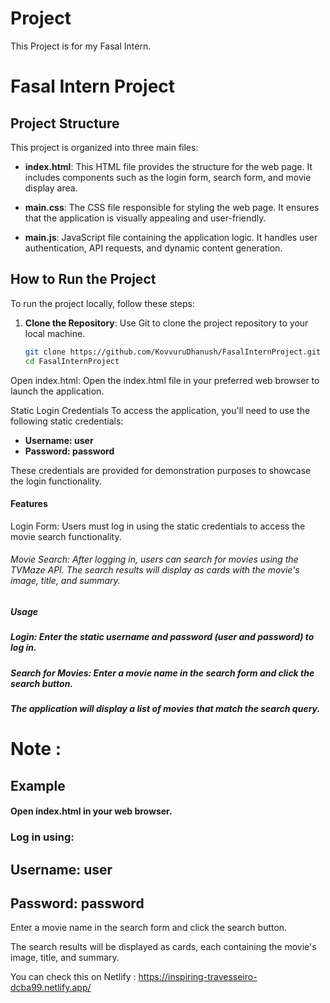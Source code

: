 # Project
This Project is for my Fasal Intern.


# Fasal Intern Project



## Project Structure


This project is organized into three main files:

- **index.html**: This HTML file provides the structure for the web page. It includes components such as the login form, search form, and movie display area.


- **main.css**: The CSS file responsible for styling the web page. It ensures that the application is visually appealing and user-friendly.


- **main.js**: JavaScript file containing the application logic. It handles user authentication, API requests, and dynamic content generation.




## How to Run the Project

To run the project locally, follow these steps:

1. **Clone the Repository**: Use Git to clone the project repository to your local machine.
   ```bash
   git clone https://github.com/KovvuruDhanush/FasalInternProject.git
   cd FasalInternProject
Open index.html: Open the index.html file in your preferred web browser to launch the application.




Static Login Credentials
To access the application, you'll need to use the following static credentials:

- **Username: user**
- **Password: password**


These credentials are provided for demonstration purposes to showcase the login functionality.






#### Features


Login Form: Users must log in using the static credentials to access the movie search functionality.

###### Movie Search: After logging in, users can search for movies using the TVMaze API. The search results will display as cards with the movie's image, title, and summary.




##### Usage

##### Login: Enter the static username and password (user and password) to log in.

##### Search for Movies: Enter a movie name in the search form and click the search button. 

##### The application will display a list of movies that match the search query.


# Note :

## Example

####  Open index.html in your web browser.

### Log in using:

## Username: user
## Password: password


Enter a movie name in the search form and click the search button.

The search results will be displayed as cards, each containing the movie's image, title, and summary.

You can check this on Netlify : https://inspiring-travesseiro-dcba99.netlify.app/

